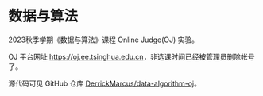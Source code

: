 # 数据与算法

2023秋季学期《数据与算法》课程 Online Judge(OJ) 实验。

OJ 平台网址 <https://oj.ee.tsinghua.edu.cn>，非选课时间已经被管理员删除帐号了。

源代码可见 GitHub 仓库 [DerrickMarcus/data-algorithm-oj](https://github.com/DerrickMarcus/data-algorithm-oj)。
